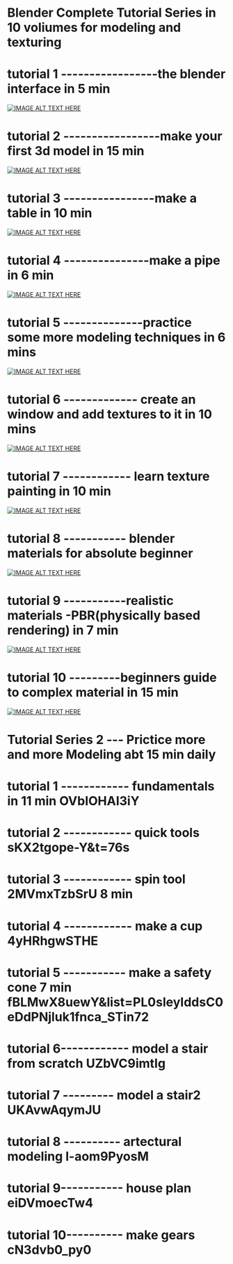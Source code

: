 # Blender Complete Tutorial Series in 10 voliumes for modeling and texturing

# tutorial 1 -----------------the blender interface in 5 min
[![IMAGE ALT TEXT HERE](https://img.youtube.com/vi/Dh9qhS7UgeU/0.jpg)](https://www.youtube.com/watch?v=Dh9qhS7UgeU)

# tutorial 2 -----------------make your first 3d model in 15 min
[![IMAGE ALT TEXT HERE](https://img.youtube.com/vi/QlErCEe9A8o&t/0.jpg)](https://www.youtube.com/watch?v=QlErCEe9A8o&t=158s)

# tutorial 3 ----------------make a table in 10 min
[![IMAGE ALT TEXT HERE](https://img.youtube.com/vi/v2Zb4BsD2K8/0.jpg)](https://www.youtube.com/watch?v=v2Zb4BsD2K8)

# tutorial 4 ---------------make a pipe in 6 min 
[![IMAGE ALT TEXT HERE](https://img.youtube.com/vi/_3NFtRBDCV0/0.jpg)](https://www.youtube.com/watch?v=_3NFtRBDCV0)

# tutorial 5 --------------practice some more modeling techniques in 6 mins
[![IMAGE ALT TEXT HERE](https://img.youtube.com/vi/VYN9g-U7uco&list=PLboXykqtm8dwGbepocDtEfOy9up8ebQMG/0.jpg)](https://www.youtube.com/watch?v=VYN9g-U7uco&list=PLboXykqtm8dwGbepocDtEfOy9up8ebQMG)

# tutorial 6 ------------- create an window and add textures to it in 10 mins 
[![IMAGE ALT TEXT HERE](https://img.youtube.com/vi/yrQlaGbpnDE/0.jpg)](https://www.youtube.com/watch?v=yrQlaGbpnDE)

# tutorial 7 ------------ learn texture painting in 10 min 
[![IMAGE ALT TEXT HERE](https://img.youtube.com/vi/2zxzUi_ctDI&list=PLboXykqtm8dwGbepocDtEfOy9up8ebQMG&index=4/0.jpg)](https://www.youtube.com/watch?v=2zxzUi_ctDI&list=PLboXykqtm8dwGbepocDtEfOy9up8ebQMG&index=4)

# tutorial 8 ----------- blender materials for absolute beginner 
[![IMAGE ALT TEXT HERE](https://img.youtube.com/vi/mjZzxDKSvBE/0.jpg)](https://www.youtube.com/watch?v=mjZzxDKSvBE)
# tutorial 9 -----------realistic materials -PBR(physically based rendering) in 7 min 
[![IMAGE ALT TEXT HERE](https://img.youtube.com/vi/A7QteBvUOdQ/0.jpg)](https://www.youtube.com/watch?v=A7QteBvUOdQ)
# tutorial 10 ---------beginners guide to complex material in 15 min 
[![IMAGE ALT TEXT HERE](https://img.youtube.com/vi/moKFSMJwpmE/0.jpg)](https://www.youtube.com/watch?v=moKFSMJwpmE)


# Tutorial Series 2 ---   Prictice more and more Modeling abt 15 min daily

# tutorial 1 ------------ fundamentals in 11 min OVbIOHAI3iY

# tutorial 2 ------------ quick tools sKX2tgope-Y&t=76s

# tutorial 3 ------------ spin tool 2MVmxTzbSrU 8 min

# tutorial 4 ------------ make a cup 4yHRhgwSTHE

# tutorial 5 -----------  make a safety cone 7 min  fBLMwX8uewY&list=PL0sleyIddsC0eDdPNjluk1fnca_STin72

# tutorial 6------------ model a stair from scratch UZbVC9imtIg

# tutorial 7 ---------   model a stair2 UKAvwAqymJU

# tutorial 8 ----------  artectural modeling l-aom9PyosM

# tutorial 9-----------  house plan eiDVmoecTw4

# tutorial 10----------  make gears cN3dvb0_py0



